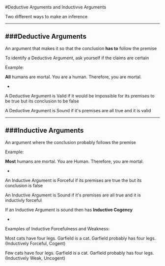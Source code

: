 #Deductive Arguments and Inductivve Arguments

Two different ways to make an inference

***

###Deductive Arguments
-

An argument that makes it so that the conclusion **has to** follow the premise

To identify a Deductive Argument, ask yourself if the claims are certain

Example:

**All** humans are mortal. You are a human. Therefore, you are mortal.

-

A Deductive Argument is Valid if it would be impossible for its premises to be true but its conclusion to be false

A Deductive Argument is Sound if it's premises are all true and it is valid

***

###Inductive Arguments
-

An argument where the conclusion probably follows the premise

Example:

**Most** humans are mortal. You are Human. Therefore, you are mortal.

-

An Inductive Argument is Forceful if its premises are true the but its conclusion is false

An Inductive Argument is Sound if it's premises are all true and it is inductivly forceful

If an Inductive Argument is sound then has **Inductive Cogency**

-

Examples of Inductive Forcefulness and Weakness:

Most cats have four legs. Garfield is a cat. Garfield probably has four legs. (Inductively Forceful, Cogent)

Few cats have four legs. Garfield is a cat. Garfield probably has four legs. (Inductively Weak, Uncogent)

